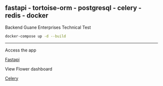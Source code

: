 ## fastapi - tortoise-orm - postgresql - celery - redis - docker

Backend Guane Enterprises Technical Test 

```bash
docker-compose up -d --build
```


------------------------
Access the app

[Fastapi](http://localhost:5010/docs)


View Flower dashboard 

[Celery](http://localhost:5556/)
